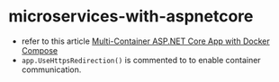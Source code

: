 # microservices-with-aspnetcore

* refer to this article
    [Multi-Container ASP.NET Core App with Docker Compose](https://www.yogihosting.com/docker-compose-aspnet-core/)
* `app.UseHttpsRedirection()` is commented to to enable container communication.